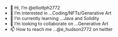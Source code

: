 - 👋 Hi, I’m @elliottph2772
- 👀 I’m interested in ...Coding/NFTs/Generative Art
- 🌱 I’m currently learning ...Java and Solidity
- 💞️ I’m looking to collaborate on ...Generative Art
- 📫 How to reach me ...@e_hudson2772 on twitter

<!---
elliottph2772/elliottph2772 is a ✨ special ✨ repository because its `README.md` (this file) appears on your GitHub profile.
You can click the Preview link to take a look at your changes.
--->
